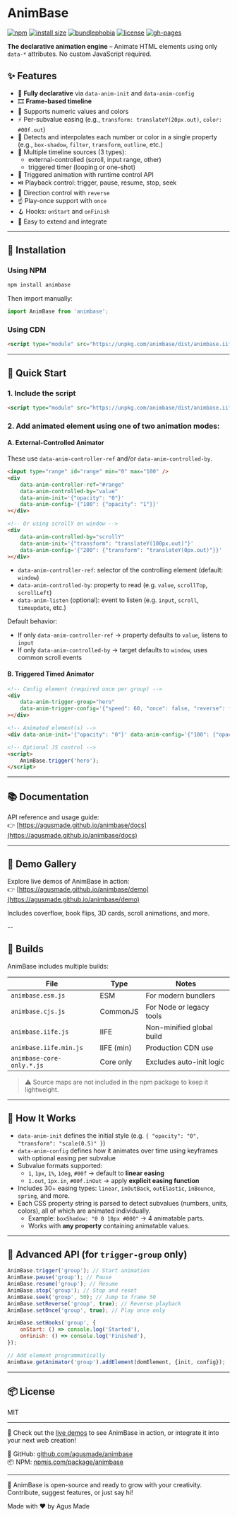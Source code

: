 # AnimBase

[![npm](https://img.shields.io/npm/v/animbase)](https://www.npmjs.com/package/animbase)
[![install size](https://packagephobia.com/badge?p=animbase)](https://packagephobia.com/result?p=animbase)
[![bundlephobia](https://img.shields.io/bundlephobia/minzip/animbase)](https://bundlephobia.com/package/animbase)
[![license](https://img.shields.io/badge/license-MIT-green)](https://github.com/agusmade/animbase/blob/main/LICENSE)
[![gh-pages](https://img.shields.io/badge/demo-gh--pages-orange)](https://agusmade.github.io/animbase/)

**The declarative animation engine** – Animate HTML elements using only `data-*` attributes. No custom JavaScript required.

## ✨ Features

-   🔧 **Fully declarative** via `data-anim-init` and `data-anim-config`
-   🎞️ **Frame-based timeline**
-   🎨 Supports numeric values and colors
-   ⚡ Per-subvalue easing (e.g., `transform: translateY(20px.out)`, `color: #00f.out`)
-   🧠 Detects and interpolates each number or color in a single property (e.g., `box-shadow`, `filter`, `transform`, `outline`, etc.)
-   🎯 Multiple timeline sources (3 types):
    -   external-controlled (scroll, input range, other)
    -   triggered timer (looping or one-shot)
-   🔂 Triggered animation with runtime control API
-   ⏯️ Playback control: trigger, pause, resume, stop, seek
-   🔁 Direction control with `reverse`
-   ☝️ Play-once support with `once`
-   🪝 Hooks: `onStart` and `onFinish`
-   🧩 Easy to extend and integrate

---

## 🚀 Installation

### Using NPM

```bash
npm install animbase
```

Then import manually:

```js
import AnimBase from 'animbase';
```

### Using CDN

```html
<script type="module" src="https://unpkg.com/animbase/dist/animbase.iife.min.js"></script>
```

---

## 🧭 Quick Start

### 1. Include the script

```html
<script type="module" src="https://unpkg.com/animbase/dist/animbase.iife.min.js"></script>
```

### 2. Add animated element using one of two animation modes:

#### A. External-Controlled Animator

These use `data-anim-controller-ref` and/or `data-anim-controlled-by`.

```html
<input type="range" id="range" min="0" max="100" />
<div
	data-anim-controller-ref="#range"
	data-anim-controlled-by="value"
	data-anim-init='{"opacity": "0"}'
	data-anim-config='{"100": {"opacity": "1"}}'
></div>

<!-- Or using scrollY on window -->
<div
	data-anim-controlled-by="scrollY"
	data-anim-init='{"transform": "translateY(100px.out)"}'
	data-anim-config='{"200": {"transform": "translateY(0px.out)"}}'
></div>
```

-   `data-anim-controller-ref`: selector of the controlling element (default: `window`)
-   `data-anim-controlled-by`: property to read (e.g. `value`, `scrollTop`, `scrollLeft`)
-   `data-anim-listen` (optional): event to listen (e.g. `input`, `scroll`, `timeupdate`, etc.)

Default behavior:

-   If only `data-anim-controller-ref` → property defaults to `value`, listens to `input`
-   If only `data-anim-controlled-by` → target defaults to `window`, uses common scroll events

#### B. Triggered Timed Animator

```html
<!-- Config element (required once per group) -->
<div
	data-anim-trigger-group="hero"
	data-anim-trigger-config='{"speed": 60, "once": false, "reverse": false, "autostart": true}'
></div>

<!-- Animated element(s) -->
<div data-anim-init='{"opacity": "0"}' data-anim-config='{"100": {"opacity": "1"}}' data-anim-trigger-group="hero"></div>

<!-- Optional JS control -->
<script>
	AnimBase.trigger('hero');
</script>
```

---

## 📚 Documentation

API reference and usage guide:  
👉 [https://agusmade.github.io/animbase/docs](https://agusmade.github.io/animbase/docs)

---

## 🎨 Demo Gallery

Explore live demos of AnimBase in action:  
👉 [https://agusmade.github.io/animbase/demo](https://agusmade.github.io/animbase/demo)

Includes coverflow, book flips, 3D cards, scroll animations, and more.

--

## 📁 Builds

AnimBase includes multiple builds:

| File                      | Type       | Notes                     |
| ------------------------- | ---------- | ------------------------- |
| `animbase.esm.js`         | ESM        | For modern bundlers       |
| `animbase.cjs.js`         | CommonJS   | For Node or legacy tools  |
| `animbase.iife.js`        | IIFE       | Non-minified global build |
| `animbase.iife.min.js`    | IIFE (min) | Production CDN use        |
| `animbase-core-only.*.js` | Core only  | Excludes auto-init logic  |

> ⚠️ Source maps are not included in the npm package to keep it lightweight.

---

## 🧠 How It Works

-   `data-anim-init` defines the initial style (e.g. `{ "opacity": "0", "transform": "scale(0.5)" }`)
-   `data-anim-config` defines how it animates over time using keyframes with optional easing per subvalue
-   Subvalue formats supported:
    -   `1`, `1px`, `1%`, `1deg`, `#00f` → default to **linear easing**
    -   `1.out`, `1px.in`, `#00f.inOut` → apply **explicit easing function**
-   Includes 30+ easing types: `linear`, `inOutBack`, `outElastic`, `inBounce`, `spring`, and more.
-   Each CSS property string is parsed to detect subvalues (numbers, units, colors), all of which are animated individually.
    -   Example: `boxShadow: "0 0 10px #000"` → 4 animatable parts.
    -   Works with **any property** containing animatable values.

---

## 🧪 Advanced API (for `trigger-group` only)

```js
AnimBase.trigger('group'); // Start animation
AnimBase.pause('group'); // Pause
AnimBase.resume('group'); // Resume
AnimBase.stop('group'); // Stop and reset
AnimBase.seek('group', 50); // Jump to frame 50
AnimBase.setReverse('group', true); // Reverse playback
AnimBase.setOnce('group', true); // Play once only

AnimBase.setHooks('group', {
	onStart: () => console.log('Started'),
	onFinish: () => console.log('Finished'),
});

// Add element programmatically
AnimBase.getAnimator('group').addElement(domElement, {init, config});
```

---

## 📦 License

MIT

---

🎉 Check out the [live demos](https://agusmade.github.io/animbase/) to see AnimBase in action, or integrate it into your next web creation!

🔗 GitHub: [github.com/agusmade/animbase](https://github.com/agusmade/animbase)  
📦 NPM: [npmjs.com/package/animbase](https://www.npmjs.com/package/animbase)

---

👋 AnimBase is open-source and ready to grow with your creativity.  
Contribute, suggest features, or just say hi!

Made with ❤️ by Agus Made
